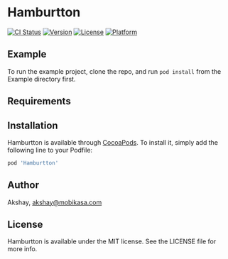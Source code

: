 # Hamburtton

[![CI Status](https://img.shields.io/travis/Akshay/Hamburtton.svg?style=flat)](https://travis-ci.org/Akshay/Hamburtton)
[![Version](https://img.shields.io/cocoapods/v/Hamburtton.svg?style=flat)](https://cocoapods.org/pods/Hamburtton)
[![License](https://img.shields.io/cocoapods/l/Hamburtton.svg?style=flat)](https://cocoapods.org/pods/Hamburtton)
[![Platform](https://img.shields.io/cocoapods/p/Hamburtton.svg?style=flat)](https://cocoapods.org/pods/Hamburtton)

## Example

To run the example project, clone the repo, and run `pod install` from the Example directory first.

## Requirements

## Installation

Hamburtton is available through [CocoaPods](https://cocoapods.org). To install
it, simply add the following line to your Podfile:

```ruby
pod 'Hamburtton'
```

## Author

Akshay, akshay@mobikasa.com

## License

Hamburtton is available under the MIT license. See the LICENSE file for more info.
